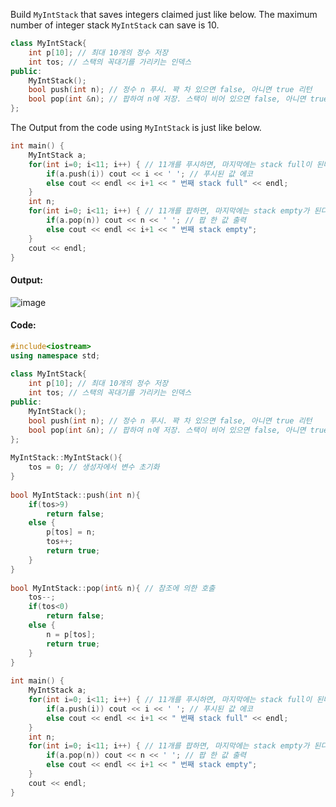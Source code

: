 Build `MyIntStack` that saves integers claimed just like below.
The maximum number of integer stack `MyIntStack` can save is 10.
```cpp
class MyIntStack{
    int p[10]; // 최대 10개의 정수 저장 
    int tos; // 스택의 꼭대기를 가리키는 인덱스 
public:
    MyIntStack();
    bool push(int n); // 정수 n 푸시. 꽉 차 있으면 false, 아니면 true 리턴 
    bool pop(int &n); // 팝하여 n에 저장. 스택이 비어 있으면 false, 아니면 true 리턴 
};
```

The Output from the code using `MyIntStack` is just like below.
```cpp
int main() {
    MyIntStack a;
    for(int i=0; i<11; i++) { // 11개를 푸시하면, 마지막에는 stack full이 된다. 
        if(a.push(i)) cout << i << ' '; // 푸시된 값 에코 
        else cout << endl << i+1 << " 번째 stack full" << endl;
    }
    int n;
    for(int i=0; i<11; i++) { // 11개를 팝하면, 마지막에는 stack empty가 된다. 
        if(a.pop(n)) cout << n << ' '; // 팝 한 값 출력 
        else cout << endl << i+1 << " 번째 stack empty";
    }
    cout << endl;
}
```

#### **Output:**
![image](https://img1.daumcdn.net/thumb/R1280x0/?scode=mtistory2&fname=https%3A%2F%2Fk.kakaocdn.net%2Fdn%2FLR5a1%2FbtqCqMFTC9z%2FrlOSEvIBU86onO4ZcLsEvk%2Fimg.png)

#### **Code:**
```cpp
#include<iostream>
using namespace std;
 
class MyIntStack{
    int p[10]; // 최대 10개의 정수 저장 
    int tos; // 스택의 꼭대기를 가리키는 인덱스 
public:
    MyIntStack();
    bool push(int n); // 정수 n 푸시. 꽉 차 있으면 false, 아니면 true 리턴 
    bool pop(int &n); // 팝하여 n에 저장. 스택이 비어 있으면 false, 아니면 true 리턴 
};
 
MyIntStack::MyIntStack(){
    tos = 0; // 생성자에서 변수 초기화
}
 
bool MyIntStack::push(int n){
    if(tos>9) 
        return false;
    else {
        p[tos] = n;
        tos++;
        return true;
    }
}
 
bool MyIntStack::pop(int& n){ // 참조에 의한 호출
    tos--;
    if(tos<0) 
        return false;
    else {
        n = p[tos];
        return true;
    }
}
 
int main() {
    MyIntStack a;
    for(int i=0; i<11; i++) { // 11개를 푸시하면, 마지막에는 stack full이 된다. 
        if(a.push(i)) cout << i << ' '; // 푸시된 값 에코 
        else cout << endl << i+1 << " 번째 stack full" << endl;
    }
    int n;
    for(int i=0; i<11; i++) { // 11개를 팝하면, 마지막에는 stack empty가 된다. 
        if(a.pop(n)) cout << n << ' '; // 팝 한 값 출력 
        else cout << endl << i+1 << " 번째 stack empty";
    }
    cout << endl;
}
```
